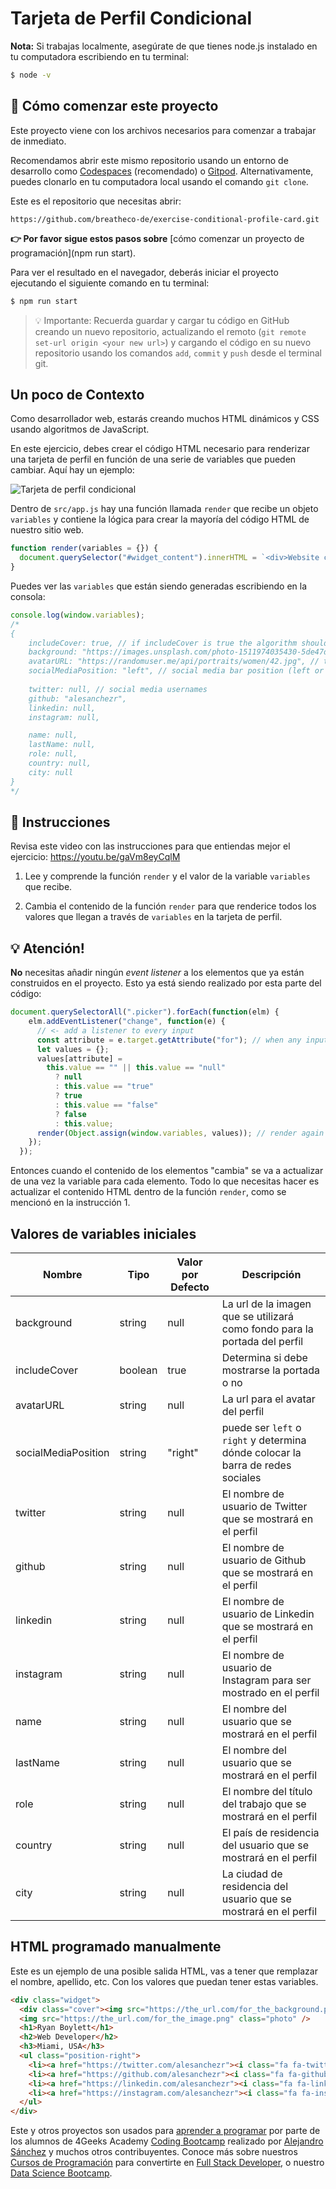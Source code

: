 <!--hide-->
# Tarjeta de Perfil Condicional
<!--endhide-->

**Nota:** Si trabajas localmente, asegúrate de que tienes node.js instalado en tu computadora escribiendo en tu terminal:

```bash
$ node -v
```

<onlyfor saas="false" withBanner="false">

## 🌱 Cómo comenzar este proyecto

Este proyecto viene con los archivos necesarios para comenzar a trabajar de inmediato.

Recomendamos abrir este mismo repositorio usando un entorno de desarrollo como [Codespaces](https://4geeks.com/es/lesson/tutorial-de-github-codespaces) (recomendado) o [Gitpod](https://4geeks.com/es/lesson/como-utilizar-gitpod). Alternativamente, puedes clonarlo en tu computadora local usando el comando `git clone`.

Este es el repositorio que necesitas abrir:

```text
https://github.com/breatheco-de/exercise-conditional-profile-card.git
```

**👉 Por favor sigue estos pasos sobre** [cómo comenzar un proyecto de programación](npm run start).

Para ver el resultado en el navegador, deberás iniciar el proyecto ejecutando el siguiente comando en tu terminal:
```bash
$ npm run start
```

> 💡 Importante: Recuerda guardar y cargar tu código en GitHub creando un nuevo repositorio, actualizando el remoto (`git remote set-url origin <your new url>`) y cargando el código en su nuevo repositorio usando los comandos `add`, `commit` y `push` desde el terminal git.

</onlyfor>

## Un poco de Contexto

Como desarrollador web, estarás creando muchos HTML dinámicos y CSS usando algoritmos de JavaScript.

En este ejercicio, debes crear el código HTML necesario para renderizar una tarjeta de perfil en función de una serie de variables que pueden cambiar. Aquí hay un ejemplo:

![Tarjeta de perfil condicional](https://github.com/breatheco-de/exercise-conditional-profile-card/raw/master/preview.gif?raw=true)

Dentro de `src/app.js` hay una función llamada `render` que recibe un objeto `variables` y contiene la lógica para crear la mayoría del código HTML de nuestro sitio web.

```js
function render(variables = {}) {
  document.querySelector("#widget_content").innerHTML = `<div>Website code</div>`;
}
```

Puedes ver las `variables` que están siendo generadas escribiendo en la consola:

```js
console.log(window.variables);
/*
{
    includeCover: true, // if includeCover is true the algorithm should show the cover image
    background: "https://images.unsplash.com/photo-1511974035430-5de47d3b95da", // this is the image's url that will be used as a background for the profile cover
    avatarURL: "https://randomuser.me/api/portraits/women/42.jpg", // this is the url for the profile avatar
    socialMediaPosition: "left", // social media bar position (left or right)
    
    twitter: null, // social media usernames
    github: "alesanchezr",
    linkedin: null,
    instagram: null,

    name: null,
    lastName: null,
    role: null,
    country: null,
    city: null
}
*/
```

## 📝 Instrucciones

Revisa este video con las instrucciones para que entiendas mejor el ejercicio: https://youtu.be/gaVm8eyCqlM

1. Lee y comprende la función `render` y el valor de la variable `variables` que recibe.

2. Cambia el contenido de la función `render` para que renderice todos los valores que llegan a través de `variables` en la tarjeta de perfil.

## 💡 Atención!

**No** necesitas añadir ningún *event listener* a los elementos que ya están construidos en el proyecto. Esto ya está siendo realizado por esta parte del código:

```javascript
document.querySelectorAll(".picker").forEach(function(elm) {
    elm.addEventListener("change", function(e) {
      // <- add a listener to every input
      const attribute = e.target.getAttribute("for"); // when any input changes, collect the value
      let values = {};
      values[attribute] =
        this.value == "" || this.value == "null"
          ? null
          : this.value == "true"
          ? true
          : this.value == "false"
          ? false
          : this.value;
      render(Object.assign(window.variables, values)); // render again the card with new values
    });
  });
```

Entonces cuando el contenido de los elementos "cambia" se va a actualizar de una vez la variable para cada elemento. Todo lo que necesitas hacer es actualizar el contenido HTML dentro de la función `render`, como se mencionó en la instrucción 1.

## Valores de variables iniciales

| Nombre | Tipo | Valor por Defecto | Descripción |
| --- | --- | --- | --- |
| background | string | null | La url de la imagen que se utilizará como fondo para la portada del perfil |
| includeCover | boolean | true | Determina si debe mostrarse la portada o no |
| avatarURL | string | null | La url para el avatar del perfil |
| socialMediaPosition | string | "right" | puede ser `left` o` right` y determina dónde colocar la barra de redes sociales |
| twitter | string | null | El nombre de usuario de Twitter que se mostrará en el perfil |
| github | string | null | El nombre de usuario de Github que se mostrará en el perfil |
| linkedin | string | null | El nombre de usuario de Linkedin que se mostrará en el perfil |
| instagram | string | null | El nombre de usuario de Instagram para ser mostrado en el perfil |
| name | string | null | El nombre del usuario que se mostrará en el perfil |
| lastName | string | null | El nombre del usuario que se mostrará en el perfil |
| role | string | null | El nombre del título del trabajo que se mostrará en el perfil |
| country | string | null | El país de residencia del usuario que se mostrará en el perfil |
| city | string | null | La ciudad de residencia del usuario que se mostrará en el perfil |

## HTML programado manualmente

Este es un ejemplo de una posible salida HTML, vas a tener que remplazar el nombre, apellido, etc. Con los valores que puedan tener estas variables.

```html
<div class="widget">
  <div class="cover"><img src="https://the_url.com/for_the_background.png" /></div>
  <img src="https://the_url.com/for_the_image.png" class="photo" />
  <h1>Ryan Boylett</h1>
  <h2>Web Developer</h2>
  <h3>Miami, USA</h3>
  <ul class="position-right">
    <li><a href="https://twitter.com/alesanchezr"><i class="fa fa-twitter"></i></a></li>
    <li><a href="https://github.com/alesanchezr"><i class="fa fa-github"></i></a></li>
    <li><a href="https://linkedin.com/alesanchezr"><i class="fa fa-linkedin"></i></a></li>
    <li><a href="https://instagram.com/alesanchezr"><i class="fa fa-instagram"></i></a></li>
  </ul>
</div>
```

Este y otros proyectos son usados para [aprender a programar](https://4geeksacademy.com/es/aprender-a-programar/aprender-a-programar-desde-cero) por parte de los alumnos de 4Geeks Academy [Coding Bootcamp](https://4geeksacademy.com/us/coding-bootcamp) realizado por [Alejandro Sánchez](https://twitter.com/alesanchezr) y muchos otros contribuyentes. Conoce más sobre nuestros [Cursos de Programación](https://4geeksacademy.com/es/curso-de-programacion-desde-cero?lang=es) para convertirte en [Full Stack Developer](https://4geeksacademy.com/es/coding-bootcamps/desarrollador-full-stack/?lang=es), o nuestro [Data Science Bootcamp](https://4geeksacademy.com/es/coding-bootcamps/curso-datascience-machine-learning).
